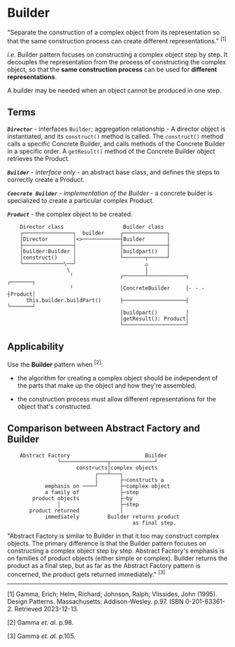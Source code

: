 # Builder

"Separate the construction of a complex object from its representation so that the same construction process can create different representations." <sup>[1]</sup>

*i.e.* Builder pattern focuses on constructing a complex object step by step. It decouples the representation from the process of constructing the complex object, so that the **same construction process** can be used for **different representations**.

A builder may be needed when an object cannot be produced in one step. 

## Terms

***`Director`*** - interfaces `Builder`; aggregation relationship - A director object is instantiated, and its `construct()` method is called. The `construct()` method calls a specific Concrete Builder, and calls methods of the Concrete Builder in a specific order. A `getResult()` method of the Concrete Builder object retrieves the Product. 

***`Builder`*** - *interface only* - an abstract base class, and defines the steps to correctly create a Product.

***`Concrete Builder`*** - *implementation of the Builder* - a concrete buider is specialized to create a particular complex Product.

***`Product`*** - the complex object to be created.

```
    Director class                   Builder class
    ┌────────────────┐  builder     ┌──────────────┐ 
    │Director        │<>────────────┤Builder       │
    ├────────────────┤              ├──────────────┤ 
    │builder:Builder │              │buildpart()   │ 
    │construct()     │              └───────┬──────┘ 
    └─────────────\──┘                      △      
                   \                        │
                    ╵               ┌───────┴────────────┐      ┌───────┐
                    ╵               │ConcreteBuilder     │- - - ┤Product│
      this.builder.buildPart()      ├────────────────────┤      └───────┘
                                    │buildpart()         │
                                    │getResult(): Product│
                                    └────────────────────┘
```
## Applicability 

Use the **Builder** pattern when <sup>[2]</sup>:

* the algorithm for creating a complex object should be independent of the parts that make up the object and how they're assembled.

* the construction process must allow different representations for the object that's constructed.

## Comparison between Abstract Factory and Builder
```
    Abstract Factory                        Builder
                └───────────────┬──────────────┘
                      constructs│complex objects
                            ┌───┴───┐
                            │       ├─constructs a 
            emphasis on ────┘       ├─complex object
            a family of             ├─step 
        product objects             ├─by
                │                   ├─step
       product returned             │
            immediately         Builder returns product
                                        as final step.
``` 

"Abstract Factory is similar to Builder in that it too may construct complex objects. The primary difference is that the Builder pattern focuses on constructing a complex object step by step. Abstract Factory's emphasis is on families of product objects (either simple or complex). Builder returns the product as a final step, but as far as the Abstract Factory pattern is concerned, the product gets returned immediately." <sup>[3]</sup>

<hr>

[1] Gamma, Erich; Helm, Richard; Johnson, Ralph; Vlissides, John (1995). Design Patterns. Massachusetts: Addison-Wesley. p.97. ISBN 0-201-63361-2. Retrieved 2023-12-13.

[2] Gamma *et. al.* p.98.

[3] Gamma *et. al.* p.105.